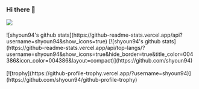 ### Hi there 👋

<!--
**shyoun94/shyoun94** is a ✨ _special_ ✨ repository because its `README.md` (this file) appears on your GitHub profile.

Here are some ideas to get you started:

- 🔭 I’m currently working on ...
- 🌱 I’m currently learning ...
- 👯 I’m looking to collaborate on ...
- 🤔 I’m looking for help with ...
- 💬 Ask me about ...
- 📫 How to reach me: ...
- 😄 Pronouns: ...
- ⚡ Fun fact: ...
-->
<!-- <a href="버튼을 눌렀을 때 이동할 링크" target="_blank"><img src="https://img.shields.io/badge/뱃지레이블-배경색?style=뱃지모양&logo=로고&logoColor=로고색상"/></a> -->

<img src="https://img.shields.io/badge/react-61DAFB?style=for-the-badge&logo=react&logoColor=white">  
</br>
<br>
![shyoun94's github stats](https://github-readme-stats.vercel.app/api?username=shyoun94&show_icons=true)
[![shyoun94's github stats](https://github-readme-stats.vercel.app/api/top-langs/?username=shyoun94&show_icons=true&hide_border=true&title_color=004386&icon_color=004386&layout=compact)](https://github.com/shyoun94)
<br>
<br>
[![trophy](https://github-profile-trophy.vercel.app/?username=shyoun94)](https://github.com/shyoun94/github-profile-trophy)
<br>
